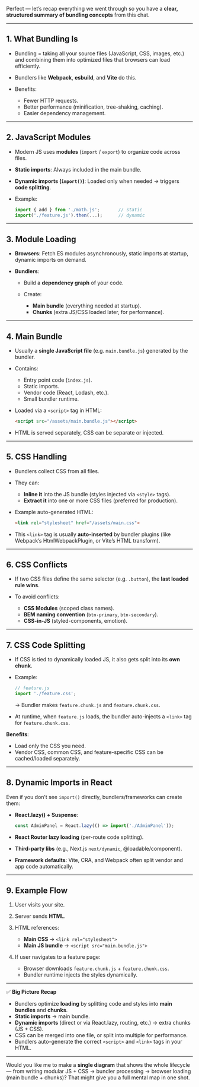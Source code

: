 Perfect — let’s recap everything we went through so you have a **clear, structured summary of bundling concepts** from this chat.

---

## **1. What Bundling Is**

* Bundling = taking all your source files (JavaScript, CSS, images, etc.) and combining them into optimized files that browsers can load efficiently.
* Bundlers like **Webpack**, **esbuild**, and **Vite** do this.
* Benefits:

  * Fewer HTTP requests.
  * Better performance (minification, tree-shaking, caching).
  * Easier dependency management.

---

## **2. JavaScript Modules**

* Modern JS uses **modules** (`import` / `export`) to organize code across files.
* **Static imports**: Always included in the main bundle.
* **Dynamic imports (`import()`)**: Loaded only when needed → triggers **code splitting**.
* Example:

  ```js
  import { add } from './math.js';       // static
  import('./feature.js').then(...);      // dynamic
  ```

---

## **3. Module Loading**

* **Browsers**: Fetch ES modules asynchronously, static imports at startup, dynamic imports on demand.
* **Bundlers**:

  * Build a **dependency graph** of your code.
  * Create:

    * **Main bundle** (everything needed at startup).
    * **Chunks** (extra JS/CSS loaded later, for performance).

---

## **4. Main Bundle**

* Usually a **single JavaScript file** (e.g. `main.bundle.js`) generated by the bundler.
* Contains:

  * Entry point code (`index.js`).
  * Static imports.
  * Vendor code (React, Lodash, etc.).
  * Small bundler runtime.
* Loaded via a `<script>` tag in HTML:

  ```html
  <script src="/assets/main.bundle.js"></script>
  ```
* HTML is served separately, CSS can be separate or injected.

---

## **5. CSS Handling**

* Bundlers collect CSS from all files.
* They can:

  * **Inline it** into the JS bundle (styles injected via `<style>` tags).
  * **Extract it** into one or more CSS files (preferred for production).
* Example auto-generated HTML:

  ```html
  <link rel="stylesheet" href="/assets/main.css">
  ```
* This `<link>` tag is usually **auto-inserted** by bundler plugins (like Webpack’s HtmlWebpackPlugin, or Vite’s HTML transform).

---

## **6. CSS Conflicts**

* If two CSS files define the same selector (e.g. `.button`), the **last loaded rule wins**.
* To avoid conflicts:

  * **CSS Modules** (scoped class names).
  * **BEM naming convention** (`btn-primary`, `btn-secondary`).
  * **CSS-in-JS** (styled-components, emotion).

---

## **7. CSS Code Splitting**

* If CSS is tied to dynamically loaded JS, it also gets split into its **own chunk**.
* Example:

  ```js
  // feature.js
  import './feature.css';
  ```

  → Bundler makes `feature.chunk.js` and `feature.chunk.css`.
* At runtime, when `feature.js` loads, the bundler auto-injects a `<link>` tag for `feature.chunk.css`.

**Benefits**:

* Load only the CSS you need.
* Vendor CSS, common CSS, and feature-specific CSS can be cached/loaded separately.

---

## **8. Dynamic Imports in React**

Even if you don’t see `import()` directly, bundlers/frameworks can create them:

* **React.lazy() + Suspense**:

  ```jsx
  const AdminPanel = React.lazy(() => import('./AdminPanel'));
  ```
* **React Router lazy loading** (per-route code splitting).
* **Third-party libs** (e.g., Next.js `next/dynamic`, @loadable/component).
* **Framework defaults**: Vite, CRA, and Webpack often split vendor and app code automatically.

---

## **9. Example Flow**

1. User visits your site.
2. Server sends **HTML**.
3. HTML references:

   * **Main CSS** → `<link rel="stylesheet">`
   * **Main JS bundle** → `<script src="main.bundle.js">`
4. If user navigates to a feature page:

   * Browser downloads `feature.chunk.js` + `feature.chunk.css`.
   * Bundler runtime injects the styles dynamically.

---

✅ **Big Picture Recap**

* Bundlers optimize **loading** by splitting code and styles into **main bundles** and **chunks**.
* **Static imports** → main bundle.
* **Dynamic imports** (direct or via React.lazy, routing, etc.) → extra chunks (JS + CSS).
* CSS can be merged into one file, or split into multiple for performance.
* Bundlers auto-generate the correct `<script>` and `<link>` tags in your HTML.

---

Would you like me to make a **single diagram** that shows the whole lifecycle — from writing modular JS + CSS → bundler processing → browser loading (main bundle + chunks)? That might give you a full mental map in one shot.
